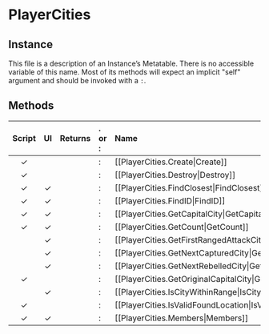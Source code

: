 # PlayerCities
## Instance
This file is a description of an Instance’s Metatable. There is no accessible variable of this name. Most of its methods will expect an implicit "self" argument and should be invoked with a `:`.

## Methods
| Script | UI  | Returns | . or : | Name | Arguments |
|:------:|:---:| -------:|:---- |:---- |:--------- |
|✓| | |:|[[PlayerCities.Create\|Create]]| |
|✓| | |:|[[PlayerCities.Destroy\|Destroy]]| |
|✓|✓| |:|[[PlayerCities.FindClosest\|FindClosest]]| |
|✓|✓| |:|[[PlayerCities.FindID\|FindID]]| |
|✓|✓| |:|[[PlayerCities.GetCapitalCity\|GetCapitalCity]]| |
|✓|✓| |:|[[PlayerCities.GetCount\|GetCount]]| |
| |✓| |:|[[PlayerCities.GetFirstRangedAttackCity\|GetFirstRangedAttackCity]]| |
| |✓| |:|[[PlayerCities.GetNextCapturedCity\|GetNextCapturedCity]]| |
| |✓| |:|[[PlayerCities.GetNextRebelledCity\|GetNextRebelledCity]]| |
|✓| | |:|[[PlayerCities.GetOriginalCapitalCity\|GetOriginalCapitalCity]]| |
| |✓| |:|[[PlayerCities.IsCityWithinRange\|IsCityWithinRange]]| |
|✓| | |:|[[PlayerCities.IsValidFoundLocation\|IsValidFoundLocation]]| |
|✓|✓| |:|[[PlayerCities.Members\|Members]]| |
